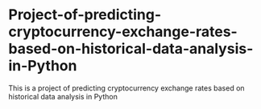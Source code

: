 # Project-of-predicting-cryptocurrency-exchange-rates-based-on-historical-data-analysis-in-Python
This is a project of predicting cryptocurrency exchange rates based on historical data analysis in Python

